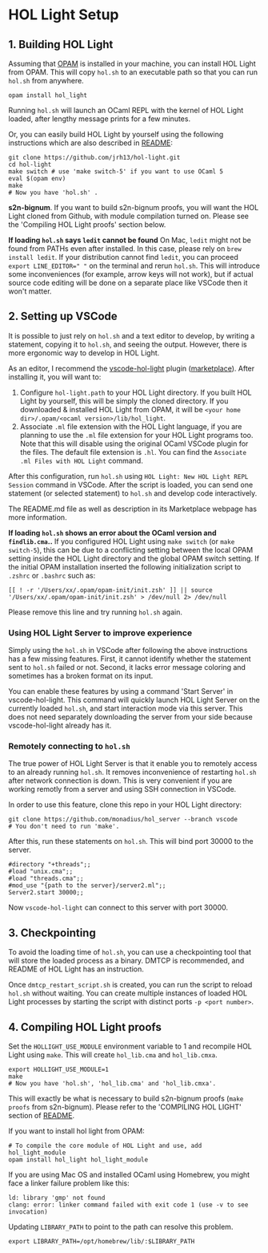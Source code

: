 # HOL Light Setup

## 1. Building HOL Light

Assuming that [OPAM](https://opam.ocaml.org/doc/Install.html) is installed in your machine, you can install HOL Light from OPAM.
This will copy `hol.sh` to an executable path so that you can run `hol.sh` from anywhere.

```
opam install hol_light
```

Running `hol.sh` will launch an OCaml REPL with the kernel of HOL Light loaded, after
lengthy message prints for a few minutes.

Or, you can easily build HOL Light by yourself using the following instructions which are also described in [README](https://github.com/jrh13/hol-light/blob/master/README):

```
git clone https://github.com/jrh13/hol-light.git
cd hol-light
make switch # use 'make switch-5' if you want to use OCaml 5
eval $(opam env)
make
# Now you have 'hol.sh' .
```

**s2n-bignum**. If you want to build s2n-bignum proofs, you will want the HOL Light cloned from Github, with module compilation turned on.
Please see the 'Compiling HOL Light proofs' section below.

**If loading `hol.sh` says `ledit` cannot be found**
On Mac, `ledit` might not be found from PATHs even after installed. In this case, please rely on `brew install ledit`.
If your distribution cannot find `ledit`, you can proceed `export LINE_EDITOR=" "` on the terminal and rerun `hol.sh`.
This will introduce some inconveniences (for example, arrow keys will not work), but if actual source code editing
will be done on a separate place like VSCode then it won't matter.

## 2. Setting up VSCode

It is possible to just rely on `hol.sh` and a text editor to develop,
by writing a statement, copying it to `hol.sh`, and seeing the output.
However, there is more ergonomic way to develop in HOL Light.

As an editor, I recommend the [vscode-hol-light](https://github.com/monadius/vscode-hol-light) plugin ([marketplace](https://marketplace.visualstudio.com/items?itemName=monadius.hol-light-simple)).
After installing it, you will want to:

1. Configure `hol-light.path` to your HOL Light directory. If you built HOL Light by yourself, this will be simply the cloned directory. If you downloaded & installed HOL Light from OPAM, it will be `<your home dir>/.opam/<ocaml version>/lib/hol_light`.
3. Associate `.ml` file extension with the HOL Light language, if you are planning to use the `.ml` file extension for your HOL Light programs too.
Note that this will disable using the original OCaml VSCode plugin for the files. The default file extension is `.hl`. You can find
the `Associate .ml Files with HOL Light` command.

After this configuration, run `hol.sh` using `HOL Light: New HOL Light REPL Session` command in VSCode.
After the script is loaded, you can send one statement (or selected statement) to `hol.sh` and develop code interactively.

The README.md file as well as description in its Marketplace webpage
has more information.

**If loading `hol.sh` shows an error about the OCaml version and `findlib.cma`..**
If you configured HOL Light using `make switch` (or `make switch-5`), this can be due to a conflicting setting between
the local OPAM setting inside the HOL Light directory and the global OPAM switch setting.
If the initial OPAM installation inserted the following initialization script to `.zshrc` or `.bashrc` such as:
```
[[ ! -r '/Users/xx/.opam/opam-init/init.zsh' ]] || source '/Users/xx/.opam/opam-init/init.zsh' > /dev/null 2> /dev/null
```
Please remove this line and try running `hol.sh` again.

### Using HOL Light Server to improve experience

Simply using the `hol.sh` in VSCode after following the above instructions has a few missing features.
First, it cannot identify whether the statement sent to `hol.sh` failed or not.
Second, it lacks error message coloring and sometimes has a broken format on its input.

You can enable these features by using a command 'Start Server' in vscode-hol-light.
This command will quickly launch HOL Light Server on the currently loaded `hol.sh`, and start
interaction mode via this server.
This does not need separately downloading the server from your side because vscode-hol-light already has it.

### Remotely connecting to `hol.sh`

The true power of HOL Light Server is that it enable you to remotely access to an already running `hol.sh`.
It removes inconvenience of restarting `hol.sh` after network connection is down.
This is very convenient if you are working remotly from a server and using SSH connection in VSCode.

In order to use this feature, clone this repo in your HOL Light directory:

```
git clone https://github.com/monadius/hol_server --branch vscode
# You don't need to run 'make'.
```

After this, run these statements on `hol.sh`. This will bind port 30000
to the server.

```
#directory "+threads";;
#load "unix.cma";;
#load "threads.cma";;
#mod_use "{path to the server}/server2.ml";;
Server2.start 30000;;
```

Now `vscode-hol-light` can connect to this server with port 30000.


## 3. Checkpointing

To avoid the loading time of `hol.sh`, you can use a checkpointing tool that will store
the loaded process as a binary.
DMTCP is recommended, and README of HOL Light has an instruction.

Once `dmtcp_restart_script.sh` is created, you can run the script to reload `hol.sh` without waiting.
You can create multiple instances of loaded HOL Light processes by starting the script with distinct
ports `-p <port number>`.

## 4. Compiling HOL Light proofs

Set the `HOLLIGHT_USE_MODULE` environment variable to 1 and recompile HOL Light using `make`.
This will create `hol_lib.cma` and `hol_lib.cmxa`.

```
export HOLLIGHT_USE_MODULE=1
make
# Now you have 'hol.sh', 'hol_lib.cma' and 'hol_lib.cmxa'.
```

This will exactly be what is necessary to build s2n-bignum proofs (`make proofs` from s2n-bignum).
Please refer to the 'COMPILING HOL LIGHT' section of [README](https://github.com/jrh13/hol-light/blob/master/README).

If you want to install hol light from OPAM:

```
# To compile the core module of HOL Light and use, add hol_light_module
opam install hol_light hol_light_module
```

If you are using Mac OS and installed OCaml using Homebrew, you might face a linker failure problem like this:
```
ld: library 'gmp' not found
clang: error: linker command failed with exit code 1 (use -v to see invocation)
```
Updating `LIBRARY_PATH` to point to the path can resolve this problem.
```
export LIBRARY_PATH=/opt/homebrew/lib/:$LIBRARY_PATH
```
